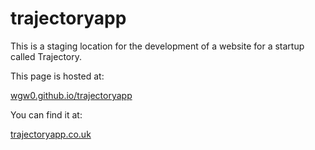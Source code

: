 # trajectoryapp
This is a staging location for the development of a website for a startup called Trajectory.

This page is hosted at:

[wgw0.github.io/trajectoryapp](wgw0.github.io/trajectoryapp)

You can find it at:

[trajectoryapp.co.uk](trajectoryapp.co.uk)